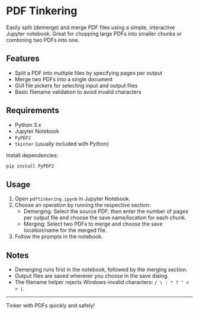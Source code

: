 # PDF Tinkering

Easily split (demerge) and merge PDF files using a simple, interactive Jupyter notebook. Great for chopping large PDFs into smaller chunks or combining two PDFs into one.

## Features

- Split a PDF into multiple files by specifying pages per output
- Merge two PDFs into a single document
- GUI file pickers for selecting input and output files
- Basic filename validation to avoid invalid characters

## Requirements

- Python 3.x
- Jupyter Notebook
- `PyPDF2`
- `tkinter` (usually included with Python)

Install dependencies:
```bash
pip install PyPDF2
```

## Usage

1. Open `pdftinkering.ipynb` in Jupyter Notebook.
2. Choose an operation by running the respective section:
   - Demerging: Select the source PDF, then enter the number of pages per output file and choose the save name/location for each chunk.
   - Merging: Select two PDFs to merge and choose the save location/name for the merged file.
3. Follow the prompts in the notebook.

## Notes

- Demerging runs first in the notebook, followed by the merging section.
- Output files are saved wherever you choose in the save dialog.
- The filename helper rejects Windows-invalid characters: `/ \ : * ? " < > |`.

---

Tinker with PDFs quickly and safely!
